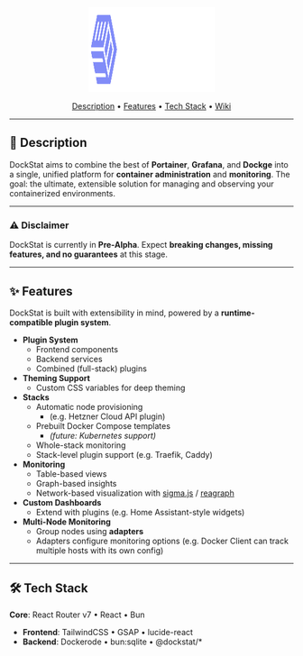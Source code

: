 <p align="center">
  <img src="./.github/DockStat2-04.png" alt="DockStat Logo" width="225" height="150" />
</p>

<p align="center">
  <a href="#description">Description</a> •
  <a href="#features">Features</a> •
  <a href="#tech-stack">Tech Stack</a> •
  <a href="https://outline.itsnik.de/s/9d88c471-373e-4ef2-a955-b1058eb7dc99">Wiki</a>
</p>

---

## 📖 Description

DockStat aims to combine the best of **Portainer**, **Grafana**, and **Dockge** into a single, unified platform for **container administration** and **monitoring**.
The goal: the ultimate, extensible solution for managing and observing your containerized environments.

---

### ⚠️ Disclaimer

DockStat is currently in **Pre-Alpha**.
Expect **breaking changes, missing features, and no guarantees** at this stage.

---

## ✨ Features

DockStat is built with extensibility in mind, powered by a **runtime-compatible plugin system**.

- **Plugin System**
  - Frontend components
  - Backend services
  - Combined (full-stack) plugins
- **Theming Support**
  - Custom CSS variables for deep theming
- **Stacks**
  - Automatic node provisioning
    - (e.g. Hetzner Cloud API plugin)
  - Prebuilt Docker Compose templates
    - _(future: Kubernetes support)_
  - Whole-stack monitoring
  - Stack-level plugin support (e.g. Traefik, Caddy)
- **Monitoring**
  - Table-based views
  - Graph-based insights
  - Network-based visualization with [sigma.js](https://sigmajs.org) / [reagraph](https://www.npmjs.com/package/reagraph)
- **Custom Dashboards**
  - Extend with plugins (e.g. Home Assistant-style widgets)
- **Multi-Node Monitoring**
  - Group nodes using **adapters**
  - Adapters configure monitoring options (e.g. Docker Client can track multiple hosts with its own config)

---

## 🛠 Tech Stack

**Core**: React Router v7 • React • Bun

- **Frontend**: TailwindCSS • GSAP • lucide-react
- **Backend**: Dockerode • bun:sqlite • @dockstat/\*
